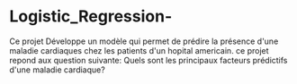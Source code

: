 # Logistic_Regression-
Ce projet Développe un modèle qui permet de prédire la présence d'une maladie cardiaques chez les patients d'un hopital americain.
ce projet repond aux question suivante:
Quels sont les principaux facteurs prédictifs d'une maladie cardiaque?
